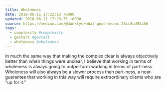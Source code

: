 ```yaml
---
title: Wholeness
date: 2018-06-11 17:22:13 +0000
updated: 2018-06-11 17:23:35 +0000
source: https://medium.com/@danklyn/what-good-means-25cc8cd93a56
tags:
  - complexity #complexity
  - gestalt #gestalt
  - wholeness #wholeness
---
```

In much the same way that making the complex clear is always objectively better than when things were unclear, I believe that working in terms of wholeness is always going to outperform working in terms of part-ness. Wholeness will also always be a slower process than part-ness, a near-guarantee that working in this way will require extraordinary clients who are “up for it.”